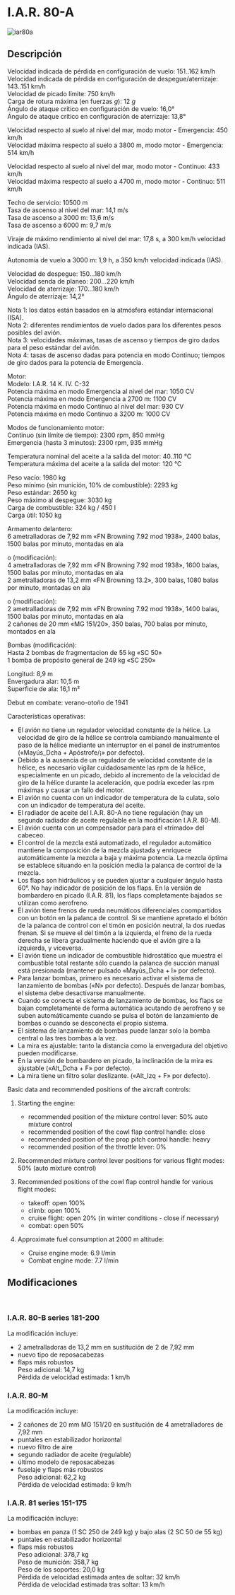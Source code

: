 # I.A.R. 80-A  
  
![iar80a](../images/iar80a.png)  
  
## Descripción  
  
Velocidad indicada de pérdida en configuración de vuelo: 151..162 km/h  
Velocidad indicada de pérdida en configuración de despegue/aterrizaje: 143..151 km/h  
Velocidad de picado límite: 750 km/h  
Carga de rotura máxima (en fuerzas <i>g</i>): 12 <i>g</i>  
Ángulo de ataque crítico en configuración de vuelo: 16,0°  
Ángulo de ataque crítico en configuración de aterrizaje: 13,8°  
  
Velocidad respecto al suelo al nivel del mar, modo motor - Emergencia: 450 km/h  
Velocidad máxima respecto al suelo a 3800 m, modo motor - Emergencia: 514 km/h  
  
Velocidad respecto al suelo al nivel del mar, modo motor - Continuo: 433 km/h  
Velocidad máxima respecto al suelo a 4700 m, modo motor - Continuo: 511 km/h  
  
Techo de servicio: 10500 m  
Tasa de ascenso al nivel del mar: 14,1 m/s  
Tasa de ascenso a 3000 m: 13,6 m/s  
Tasa de ascenso a 6000 m: 9,7 m/s  
  
Viraje de máximo rendimiento al nivel del mar: 17,8 s, a 300 km/h velocidad indicada (IAS).  
  
Autonomía de vuelo a 3000 m: 1,9 h, a 350 km/h velocidad indicada (IAS).  
  
Velocidad de despegue: 150...180 km/h  
Velocidad senda de planeo: 200...220 km/h  
Velocidad de aterrizaje: 170...180 km/h  
Ángulo de aterrizaje: 14,2°  
  
Nota 1: los datos están basados en la atmósfera estándar internacional (ISA).  
Nota 2: diferentes rendimientos de vuelo dados para los diferentes pesos posibles del avión.  
Nota 3: velocidades máximas, tasas de ascenso y tiempos de giro dados para el peso estándar del avión.  
Nota 4: tasas de ascenso dadas para potencia en modo Continuo; tiempos de giro dados para la potencia de Emergencia.  
  
Motor:  
Modelo: I.A.R. 14 K. IV. C-32  
Potencia máxima en modo Emergencia al nivel del mar: 1050 CV  
Potencia máxima en modo Emergencia a 2700 m: 1100 CV  
Potencia máxima en modo Continuo al nivel del mar: 930 CV  
Potencia máxima en modo Continuo a 3200 m: 1000 CV  
  
Modos de funcionamiento motor:  
Continuo (sin límite de tiempo): 2300 rpm, 850 mmHg  
Emergencia (hasta 3 minutos): 2300 rpm, 935 mmHg  
  
Temperatura nominal del aceite a la salida del motor: 40..110 °C  
Temperatura máxima del aceite a la salida del motor: 120 °C  
  
Peso vacío: 1980 kg  
Peso mínimo (sin munición, 10% de combustible): 2293 kg  
Peso estándar: 2650 kg  
Peso máximo al despegue: 3030 kg  
Carga de combustible: 324 kg / 450 l  
Carga útil: 1050 kg  
  
Armamento delantero:  
6 ametralladoras de 7,92 mm «FN Browning 7.92 mod 1938», 2400 balas, 1500 balas por minuto, montadas en ala  
  
o (modificación):  
4 ametralladoras de 7,92 mm «FN Browning 7.92 mod 1938», 1600 balas, 1500 balas por minuto, montadas en ala  
2 ametralladoras de 13,2 mm «FN Browning 13.2», 300 balas, 1080 balas por minuto, montadas en ala  
  
o (modificación):  
2 ametralladoras de 7,92 mm «FN Browning 7.92 mod 1938», 1400 balas, 1500 balas por minuto, montadas en ala  
2 cañones de 20 mm «MG 151/20», 350 balas, 700 balas por minuto, montados en ala  
  
  
Bombas (modificación):  
Hasta 2 bombas de fragmentacion de 55 kg «SC 50»  
1 bomba de propósito general de 249 kg «SC 250»  
  
Longitud: 8,9 m  
Envergadura alar: 10,5 m  
Superficie de ala: 16,1 m²  
  
Debut en combate: verano-otoño de 1941  
  
Características operativas:  
- El avión no tiene un regulador velocidad constante de la hélice. La velocidad de giro de la hélice se controla cambiando manualmente el paso de la hélice mediante un interruptor en el panel de instrumentos («Mayús_Dcha + Apóstrofe/¡» por defecto).  
- Debido a la ausencia de un regulador de velocidad constante de la hélice, es necesario vigilar cuidadosamente las rpm de la hélice, especialmente en un picado, debido al incremento de la velocidad de giro de la hélice durante la aceleración, que podría exceder las rpm máximas y causar un fallo del motor.  
- El avión no cuenta con un indicador de temperatura de la culata, solo con un indicador de temperatura del aceite.  
- El radiador de aceite del I.A.R. 80-A no tiene regulación (hay un segundo radiador de aceite regulable en la modificación I.A.R. 80-M).  
- El avión cuenta con un compensador para para el «trimado» del cabeceo.  
- El control de la mezcla está automatizado, el regulador automático mantiene la composición de la mezcla ajustada y enriquece automáticamente la mezcla a baja y máxima potencia. La mezcla óptima se establece situando en la posición media la palanca de control de la mezcla.  
- Los flaps son hidráulicos y se pueden ajustar a cualquier ángulo hasta 60°. No hay indicador de posición de los flaps. En la versión de bombardero en picado (I.A.R. 81), los flaps completamente bajados se utilizan como aerofreno.  
- El avión tiene frenos de rueda neumáticos diferenciales coompartidos con un botón en la palanca de control. Si se mantiene apretado el bótón de la palanca de control con el timón en posición neutral, la dos ruedas frenan. Si se mueve el del timón a la izquierda, el freno de la rueda derecha se libera gradualmente haciendo que el avión gire a la izquierda, y viceversa.  
- El avión tiene un indicador de combustible hidrostático que muestra el combustible total restante sólo cuando la palanca de succión manual está presionada (mantener pulsado «Mayús_Dcha + I» por defecto).  
- Para lanzar bombas, primero es necesario activar el sistema de lanzamiento de bombas («N» por defecto). Después de lanzar bombas, el sistema debe desactivarse manualmente.  
- Cuando se conecta el sistema de lanzamiento de bombas, los flaps se bajan completamente de forma automática acutando de aerofreno y se suben automáticamente cuando se pulsa el botón de lanzamiento de bombas o cuando se desconecta el propio sistema.  
- El sistema de lanzamiento de bombas puede lanzar solo la bomba central o las tres bombas a la vez.  
- La mira es ajustable: tanto la distancia como la envergadura del objetivo pueden modificarse.  
- En la versión de bombardero en picado, la inclinación de la mira es ajustable («Alt_Dcha + F» por defecto).  
- La mira tiene un filtro solar deslizante. («Alt_Izq + F» por defecto).  
  
Basic data and recommended positions of the aircraft controls:  
1. Starting the engine:  
	- recommended position of the mixture control lever: 50% auto mixture control  
	- recommended position of the cowl flap control handle: close  
	- recommended position of the prop pitch control handle: heavy  
	- recommended position of the throttle lever: 0%  
  
2. Recommended mixture control lever positions for various flight modes: 50% (auto mixture control)  
  
3. Recommended positions of the cowl flap control handle for various flight modes:  
	- takeoff: open 100%  
	- climb: open 100%  
	- cruise flight: open 20% (in winter conditions - close if necessary)  
	- combat: open 50%  
  
4. Approximate fuel consumption at 2000 m altitude:  
	- Cruise engine mode: 6.9 l/min  
	- Combat engine mode: 7.7 l/min  
  
## Modificaciones  
  ﻿
  
### I.A.R. 80-B series 181-200  
  
La modificación incluye:  
- 2 ametralladoras de 13,2 mm en sustitución de 2 de 7,92 mm  
- nuevo tipo de reposacabezas  
- flaps más robustos  
Peso adicional: 14,7 kg  
Pérdida de velocidad estimada: 1 km/h  ﻿
  
### I.A.R. 80-M  
  
La modificación incluye:  
- 2 cañones de 20 mm MG 151/20 en sustitución de 4 ametralladores de 7,92 mm  
- puntales en estabilizador horizontal  
- nuevo filtro de aire  
- segundo radiador de aceite (regulable)  
- último modelo de reposacabezas  
- fuselaje y flaps más robustos  
Peso adicional: 62,2 kg  
Pérdida de velocidad estimada: 9 km/h  ﻿
  
### I.A.R. 81 series 151-175  
  
La modificación incluye:  
- bombas en panza (1 SC 250 de 249 kg) y bajo alas (2 SC 50 de 55 kg)  
- puntales en estabilizador horizontal  
- flaps más robustos  
Peso adicional: 378,7 kg  
Peso de munición: 358,7 kg  
Peso de los soportes: 20,0 kg  
Pérdida de velocidad estimada antes de soltar: 32 km/h  
Pérdida de velocidad estimada tras soltar: 13 km/h  
